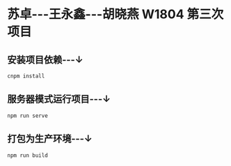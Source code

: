 # 苏卓---王永鑫---胡晓燕 W1804 第三次项目

## 安装项目依赖---↓

```
cnpm install
```

## 服务器模式运行项目---↓

```
npm run serve
```

## 打包为生产环境---↓

```
npm run build
```
